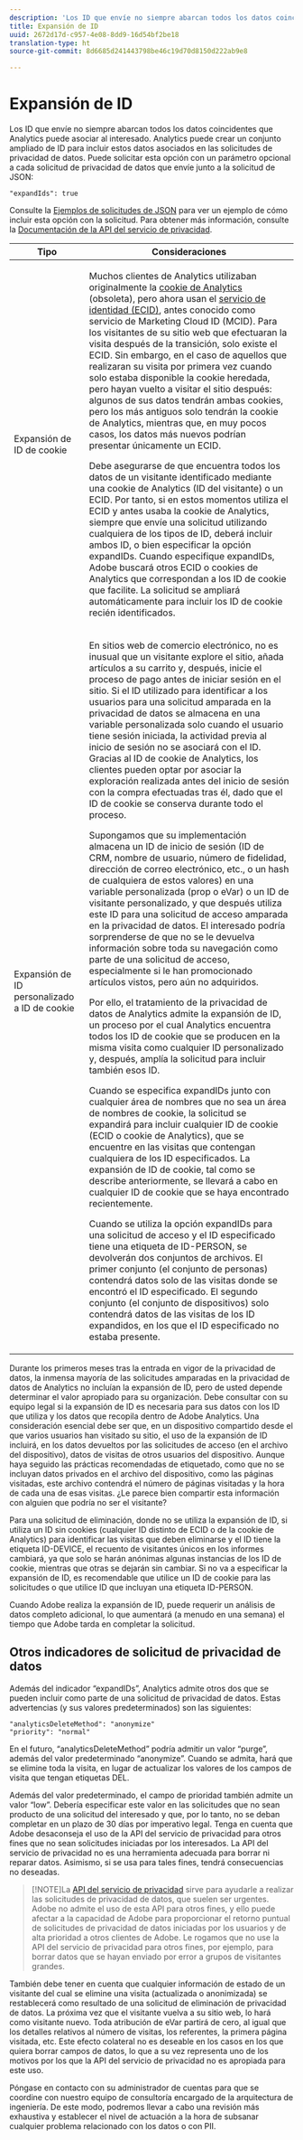 ```yaml
---
description: 'Los ID que envíe no siempre abarcan todos los datos coincidentes que Analytics puede asociar al interesado. Analytics puede crear un conjunto ampliado de ID para incluir estos datos asociados en las solicitudes de privacidad de datos. Puede solicitar esta opción con un parámetro opcional a cada solicitud de privacidad de datos que envíe junto a la solicitud de JSON '
title: Expansión de ID
uuid: 2672d17d-c957-4e08-8dd9-16d54bf2be18
translation-type: ht
source-git-commit: 8d6685d241443798be46c19d70d8150d222ab9e8

---
```



# Expansión de ID

Los ID que envíe no siempre abarcan todos los datos coincidentes que Analytics puede asociar al interesado. Analytics puede crear un conjunto ampliado de ID para incluir estos datos asociados en las solicitudes de privacidad de datos. Puede solicitar esta opción con un parámetro opcional a cada solicitud de privacidad de datos que envíe junto a la solicitud de JSON:

```
"expandIds": true
```

Consulte la [Ejemplos de solicitudes de JSON](/help/admin/c-data-governance/gdpr-submit-access-delete.md#sample-json-request) para ver un ejemplo de cómo incluir esta opción con la solicitud. Para obtener más información, consulte la [Documentación de la API del servicio de privacidad](https://www.adobe.io/apis/experienceplatform/gdpr.html).

<table id="table_A10CA8DC8C1643CF84A4DF30A6740D51"> 
 <thead> 
  <tr> 
   <th colname="col1" class="entry"> Tipo </th> 
   <th colname="col2" class="entry"> Consideraciones </th> 
  </tr> 
 </thead>
 <tbody> 
  <tr> 
   <td colname="col1"> <p>Expansión de ID de cookie </p> </td> 
   <td colname="col2"> <p>Muchos clientes de Analytics utilizaban originalmente la <a href="https://docs.adobe.com/content/help/es-ES/core-services/interface/ec-cookies/cookies-privacy.html">cookie de Analytics</a> (obsoleta), pero ahora usan el <a href="https://docs.adobe.com/content/help/es-ES/id-service/using/home.html">servicio de identidad (ECID)</a>, antes conocido como servicio de Marketing Cloud ID (MCID). Para los visitantes de su sitio web que efectuaran la visita después de la transición, solo existe el ECID. Sin embargo, en el caso de aquellos que realizaran su visita por primera vez cuando solo estaba disponible la cookie heredada, pero hayan vuelto a visitar el sitio después: algunos de sus datos tendrán ambas cookies, pero los más antiguos solo tendrán la cookie de Analytics, mientras que, en muy pocos casos, los datos más nuevos podrían presentar únicamente un ECID. </p> <p>Debe asegurarse de que encuentra todos los datos de un visitante identificado mediante una cookie de Analytics (ID del visitante) o un ECID. Por tanto, si en estos momentos utiliza el ECID y antes usaba la cookie de Analytics, siempre que envíe una solicitud utilizando cualquiera de los tipos de ID, deberá incluir ambos ID, o bien especificar la opción expandIDs. Cuando especifique expandIDs, Adobe buscará otros ECID o cookies de Analytics que correspondan a los ID de cookie que facilite. La solicitud se ampliará automáticamente para incluir los ID de cookie recién identificados. </p> </td> 
  </tr> 
  <tr> 
   <td colname="col1"> <p>Expansión de ID personalizado a ID de cookie </p> </td> 
   <td colname="col2"> <p>En sitios web de comercio electrónico, no es inusual que un visitante explore el sitio, añada artículos a su carrito y, después, inicie el proceso de pago antes de iniciar sesión en el sitio. Si el ID utilizado para identificar a los usuarios para una solicitud amparada en la privacidad de datos se almacena en una variable personalizada solo cuando el usuario tiene sesión iniciada, la actividad previa al inicio de sesión no se asociará con el ID. Gracias al ID de cookie de Analytics, los clientes pueden optar por asociar la exploración realizada antes del inicio de sesión con la compra efectuadas tras él, dado que el ID de cookie se conserva durante todo el proceso. </p> <p>Supongamos que su implementación almacena un ID de inicio de sesión (ID de CRM, nombre de usuario, número de fidelidad, dirección de correo electrónico, etc., o un hash de cualquiera de estos valores) en una variable personalizada (prop o eVar) o un ID de visitante personalizado, y que después utiliza este ID para una solicitud de acceso amparada en la privacidad de datos. El interesado podría sorprenderse de que no se le devuelva información sobre toda su navegación como parte de una solicitud de acceso, especialmente si le han promocionado artículos vistos, pero aún no adquiridos. </p> <p>Por ello, el tratamiento de la privacidad de datos de Analytics admite la expansión de ID, un proceso por el cual Analytics encuentra todos los ID de cookie que se producen en la misma visita como cualquier ID personalizado y, después, amplía la solicitud para incluir también esos ID. </p> <p>Cuando se especifica expandIDs junto con cualquier área de nombres que no sea un área de nombres de cookie, la solicitud se expandirá para incluir cualquier ID de cookie (ECID o cookie de Analytics), que se encuentre en las visitas que contengan cualquiera de los ID especificados. La expansión de ID de cookie, tal como se describe anteriormente, se llevará a cabo en cualquier ID de cookie que se haya encontrado recientemente. </p> <p>Cuando se utiliza la opción expandIDs para una solicitud de acceso y el ID especificado tiene una etiqueta de ID-PERSON, se devolverán dos conjuntos de archivos. El primer conjunto (el conjunto de personas) contendrá datos solo de las visitas donde se encontró el ID especificado. El segundo conjunto (el conjunto de dispositivos) solo contendrá datos de las visitas de los ID expandidos, en los que el ID especificado no estaba presente. </p> </td> 
  </tr> 
 </tbody> 
</table>

Durante los primeros meses tras la entrada en vigor de la privacidad de datos, la inmensa mayoría de las solicitudes amparadas en la privacidad de datos de Analytics no incluían la expansión de ID, pero de usted depende determinar el valor apropiado para su organización. Debe consultar con su equipo legal si la expansión de ID es necesaria para sus datos con los ID que utiliza y los datos que recopila dentro de Adobe Analytics. Una consideración esencial debe ser que, en un dispositivo compartido desde el que varios usuarios han visitado su sitio, el uso de la expansión de ID incluirá, en los datos devueltos por las solicitudes de acceso (en el archivo del dispositivo), datos de visitas de otros usuarios del dispositivo. Aunque haya seguido las prácticas recomendadas de etiquetado, como que no se incluyan datos privados en el archivo del dispositivo, como las páginas visitadas, este archivo contendrá el número de páginas visitadas y la hora de cada una de esas visitas. ¿Le parece bien compartir esta información con alguien que podría no ser el visitante?

Para una solicitud de eliminación, donde no se utiliza la expansión de ID, si utiliza un ID sin cookies (cualquier ID distinto de ECID o de la cookie de Analytics) para identificar las visitas que deben eliminarse y el ID tiene la etiqueta ID-DEVICE, el recuento de visitantes únicos en los informes cambiará, ya que solo se harán anónimas algunas instancias de los ID de cookie, mientras que otras se dejarán sin cambiar. Si no va a especificar la expansión de ID, es recomendable que utilice un ID de cookie para las solicitudes o que utilice ID que incluyan una etiqueta ID-PERSON.

Cuando Adobe realiza la expansión de ID, puede requerir un análisis de datos completo adicional, lo que aumentará (a menudo en una semana) el tiempo que Adobe tarda en completar la solicitud.

## Otros indicadores de solicitud de privacidad de datos

Además del indicador “expandIDs”, Analytics admite otros dos que se pueden incluir como parte de una solicitud de privacidad de datos. Estas advertencias (y sus valores predeterminados) son las siguientes:

```
"analyticsDeleteMethod": "anonymize"
"priority": "normal"
```

En el futuro, “analyticsDeleteMethod” podría admitir un valor “purge”, además del valor predeterminado “anonymize”. Cuando se admita, hará que se elimine toda la visita, en lugar de actualizar los valores de los campos de visita que tengan etiquetas DEL.

Además del valor predeterminado, el campo de prioridad también admite un valor “low”. Debería especificar este valor en las solicitudes que no sean producto de una solicitud del interesado y que, por lo tanto, no se deban completar en un plazo de 30 días por imperativo legal. Tenga en cuenta que Adobe desaconseja el uso de la API del servicio de privacidad para otros fines que no sean solicitudes iniciadas por los interesados. La API del servicio de privacidad no es una herramienta adecuada para borrar ni reparar datos. Asimismo, si se usa para tales fines, tendrá consecuencias no deseadas.

>[!NOTE]La [API del servicio de privacidad](https://www.adobe.io/apis/experienceplatform/gdpr.html) sirve para ayudarle a realizar las solicitudes de privacidad de datos, que suelen ser urgentes. Adobe no admite el uso de esta API para otros fines, y ello puede afectar a la capacidad de Adobe para proporcionar el retorno puntual de solicitudes de privacidad de datos iniciadas por los usuarios y de alta prioridad a otros clientes de Adobe. Le rogamos que no use la API del servicio de privacidad para otros fines, por ejemplo, para borrar datos que se hayan enviado por error a grupos de visitantes grandes.

También debe tener en cuenta que cualquier información de estado de un visitante del cual se elimine una visita (actualizada o anonimizada) se restablecerá como resultado de una solicitud de eliminación de privacidad de datos. La próxima vez que el visitante vuelva a su sitio web, lo hará como visitante nuevo. Toda atribución de eVar partirá de cero, al igual que los detalles relativos al número de visitas, los referentes, la primera página visitada, etc. Este efecto colateral no es deseable en los casos en los que quiera borrar campos de datos, lo que a su vez representa uno de los motivos por los que la API del servicio de privacidad no es apropiada para este uso.

Póngase en contacto con su administrador de cuentas para que se coordine con nuestro equipo de consultoría encargado de la arquitectura de ingeniería. De este modo, podremos llevar a cabo una revisión más exhaustiva y establecer el nivel de actuación a la hora de subsanar cualquier problema relacionado con los datos o con PII.

